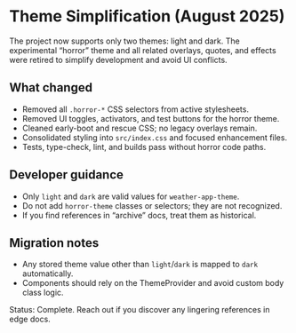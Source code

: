 # Theme Simplification (August 2025)

The project now supports only two themes: light and dark. The experimental “horror” theme and all
related overlays, quotes, and effects were retired to simplify development and avoid UI conflicts.

## What changed

- Removed all `.horror-*` CSS selectors from active stylesheets.
- Removed UI toggles, activators, and test buttons for the horror theme.
- Cleaned early-boot and rescue CSS; no legacy overlays remain.
- Consolidated styling into `src/index.css` and focused enhancement files.
- Tests, type-check, lint, and builds pass without horror code paths.

## Developer guidance

- Only `light` and `dark` are valid values for `weather-app-theme`.
- Do not add `horror-theme` classes or selectors; they are not recognized.
- If you find references in “archive” docs, treat them as historical.

## Migration notes

- Any stored theme value other than `light`/`dark` is mapped to `dark` automatically.
- Components should rely on the ThemeProvider and avoid custom body class logic.

Status: Complete. Reach out if you discover any lingering references in edge docs.
